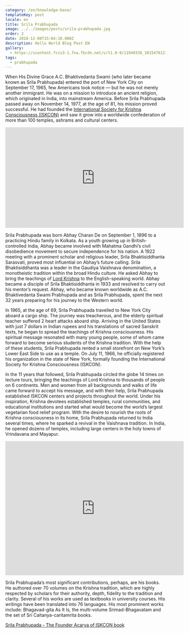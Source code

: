 ```yaml
---
category: /en/knowledge-base/
templateKey: post
locale: en
title: Srila Prabhupada
image: ../../images/posts/srila-prabhupada.jpg
order: 2
date: 2018-12-08T15:04:10.000Z
description: Hello World Blog Post EN
gallery:
  - https://scontent.fccu3-1.fna.fbcdn.net/v/t1.0-9/11949336_10154761213251959_5504385986417777936_n.jpg?_nc_cat=107&_nc_oc=AQlQ2Rffqao4fkPZxCSOWhgMUHpEVfW1nGr29FoZ53g7dGB9SXUevnou8m9RyIEY-SQ&_nc_ht=scontent.fccu3-1.fna&oh=072af444e0a7b2be63090df6993120c1&oe=5E175C63
tags:
  - prabhupada
---
```


When His Divine Grace A.C. Bhaktivedanta Swami (who later became known as Srila Prabhupada) entered the port of New York City on September 17, 1965, few Americans took notice — but he was not merely another immigrant.  He was on a mission to introduce an ancient religion, which originated in India, into mainstream America.  Before Srila Prabhupada passed away on November 14, 1977, at the age of 81, his mission proved successful.  He had founded the [International Society for Krishna Consciousness (ISKCON)](/en/iskcon) and saw it grow into a worldwide confederation of more than 100 temples, ashrams and cultural centers.

<iframe src="https://www.facebook.com/plugins/video.php?href=https%3A%2F%2Fwww.facebook.com%2Fharekrishnathefilm%2Fvideos%2F1316060851848787%2F&show_text=0&width=560&mute=0" width="560" height="315" style="border:none;overflow:hidden" scrolling="no" frameborder="0" allowTransparency="true" allowFullScreen="true"></iframe>

Srila Prabhupada was born Abhay Charan De on September 1, 1896 to a practicing Hindu family in Kolkata.  As a youth growing up in British-controlled India, Abhay became involved with Mahatma Gandhi’s civil disobedience movement to secure independence for his nation. A 1922 meeting with a prominent scholar and religious leader, Srila Bhaktisiddhanta Sarasvati, proved most influential on Abhay’s future calling. Srila Bhaktisiddhanta was a leader in the Gaudiya Vaishnava denomination, a monotheistic tradition within the broad Hindu culture. He asked Abhay to bring the teachings of [Lord Krishna](/en/krishna) to the English-speaking world. Abhay became a disciple of Srila Bhaktisiddhanta in 1933 and resolved to carry out his mentor’s request. Abhay, who became known worldwide as A.C. Bhaktivedanta Swami Prabhupada and as Srila Prabhupada, spent the next 32 years preparing for his journey to the Western world.

In 1965, at the age of 69, Srila Prabhupada travelled to New York City aboard a cargo ship. The journey was treacherous, and the elderly spiritual teacher suffered 2 heart attacks aboard ship. Arriving in the United States with just 7 dollars in Indian rupees and his translations of sacred Sanskrit texts, he began to spread the teachings of Krishna consciousness.  His spiritual message resonated with many young people, some of whom came forward to become serious students of the Krishna tradition. With the help of these students, Srila Prabhupada rented a small storefront on New York’s Lower East Side to use as a temple. On July 11, 1966, he officially registered his organization in the state of New York, formally founding the International Society for Krishna Consciousness (ISKCON).

In the 11 years that followed, Srila Prabhupada circled the globe 14 times on lecture tours, bringing the teachings of Lord Krishna to thousands of people on 6 continents.  Men and women from all backgrounds and walks of life came forward to accept his message, and with their help, Srila Prabhupada established ISKCON centers and projects throughout the world.  Under his inspiration, Krishna devotees established temples, rural communities, and educational institutions and started what would become the world’s largest vegetarian food relief program. With the desire to nourish the roots of Krishna consciousness in its home, Srila Prabhupada returned to India several times, where he sparked a revival in the Vaishnava tradition. In India, he opened dozens of temples, including large centers in the holy towns of Vrindavana and Mayapur.

<iframe src="https://www.facebook.com/plugins/video.php?href=https%3A%2F%2Fwww.facebook.com%2Fmayapur.live%2Fvideos%2F844902382591348%2F&show_text=0&width=560&mute=0" width="560" height="420" style="border:none;overflow:hidden" scrolling="no" frameborder="0" allowTransparency="true" allowFullScreen="true"></iframe>

Srila Prabhupada’s most significant contributions, perhaps, are his books. He authored over 70 volumes on the Krishna tradition, which are highly respected by scholars for their authority, depth, fidelity to the tradition and clarity. Several of his works are used as textbooks in university courses. His writings have been translated into 76 languages. His most prominent works include: Bhagavad-gita As It Is, the multi-volume Srimad-Bhagavatam and the set of Sri Caitanya-caritamrita books.

[Srila Prabhupada - The Founder Acarya of  ISKCON book](/FounderAcharya.pdf)
